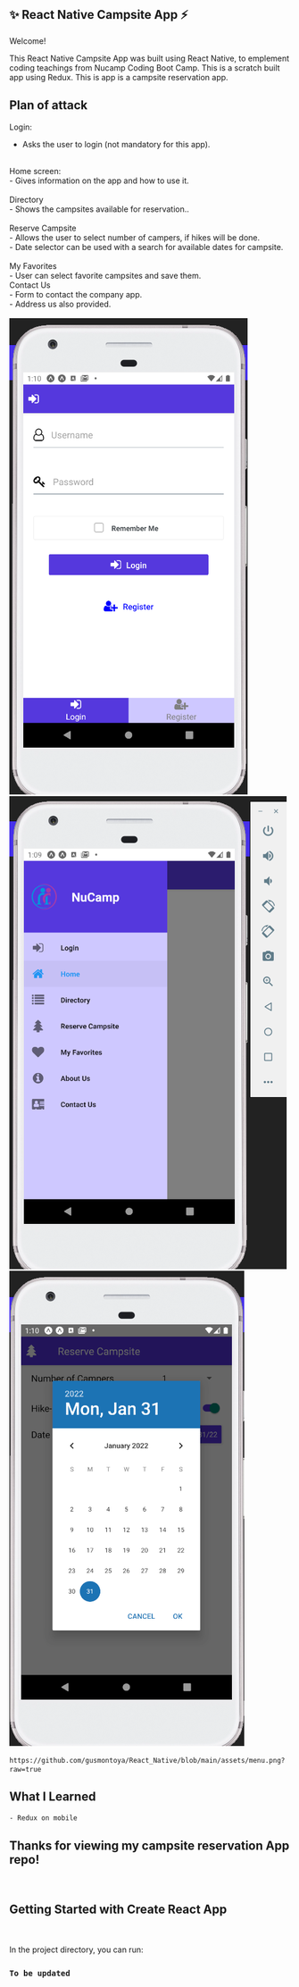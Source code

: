   ## ✨ React Native Campsite App ⚡️

   Welcome!

This React Native Campsite App was built using React Native, to emplement coding teachings from Nucamp Coding Boot Camp. This is a scratch built app using Redux. This is app is a campsite reservation app. 

## Plan of attack ##
Login: <br/>
- Asks the user to login (not mandatory for this app).
<br/>
Home screen: <br/>
- Gives information on the app and how to use it.<br/>
<br/>
Directory<br/>
- Shows the campsites available for reservation..<br/>
<br/>
Reserve Campsite<br/>
- Allows the user to select number of campers, if hikes will be done.<br/>
- Date selector can be used with a search for available dates for campsite.<br/>
<br/>
My Favorites<br/>
- User can select favorite campsites and save them.
<br />
Contact Us<br/>
- Form to contact the company app.<br/>
- Address us also provided.<br/>
<br/>
    <img src="https://github.com/gusmontoya/React_Native/blob/main/assets/login.png?raw=true">
    <img src="https://github.com/gusmontoya/React_Native/blob/main/assets/menu.png"> 
    <img src="https://github.com/gusmontoya/React_Native/blob/main/assets/Reservation.png?raw=true">

    https://github.com/gusmontoya/React_Native/blob/main/assets/menu.png?raw=true
 ## What I Learned ##
  
    - Redux on mobile

<h2>Thanks for viewing my campsite reservation App repo!</h2>
<br/>


<h2> Getting Started with Create React App </h2><br/>
<br/>
In the project directory, you can run:<br/>

### `To be updated`<br/>
